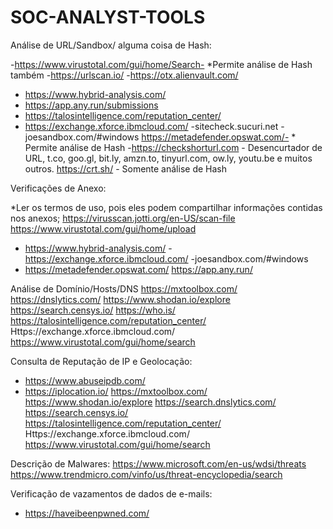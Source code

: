 # SOC-ANALYST-TOOLS

Análise de URL/Sandbox/ alguma coisa de Hash:

-https://www.virustotal.com/gui/home/Search-  *Permite análise de Hash também
-https://urlscan.io/
-https://otx.alienvault.com/
- https://www.hybrid-analysis.com/
- https://app.any.run/submissions
- https://talosintelligence.com/reputation_center/
- https://exchange.xforce.ibmcloud.com/
-sitecheck.sucuri.net
-joesandbox.com/#windows
https://metadefender.opswat.com/- * Permite análise de Hash
-https://checkshorturl.com - Desencurtador de URL, t.co, goo.gl, bit.ly, amzn.to, tinyurl.com, ow.ly, youtu.be e muitos outros.
https://crt.sh/ - Somente análise de Hash


Verificações de Anexo:

*Ler os termos de uso, pois eles podem compartilhar informações contidas nos anexos;
https://virusscan.jotti.org/en-US/scan-file
https://www.virustotal.com/gui/home/upload
- https://www.hybrid-analysis.com/
-https://exchange.xforce.ibmcloud.com/
-joesandbox.com/#windows
- https://metadefender.opswat.com/
https://app.any.run/

Análise de Domínio/Hosts/DNS
https://mxtoolbox.com/
https://dnslytics.com/
https://www.shodan.io/explore
https://search.censys.io/
https://who.is/
https://talosintelligence.com/reputation_center/
Https://exchange.xforce.ibmcloud.com/
https://www.virustotal.com/gui/home/search

Consulta de Reputação de IP e Geolocação:
- https://www.abuseipdb.com/
- https://iplocation.io/
https://mxtoolbox.com/
https://www.shodan.io/explore
https://search.dnslytics.com/
https://search.censys.io/
https://talosintelligence.com/reputation_center/
Https://exchange.xforce.ibmcloud.com/
https://www.virustotal.com/gui/home/search


Descrição de Malwares:
https://www.microsoft.com/en-us/wdsi/threats
https://www.trendmicro.com/vinfo/us/threat-encyclopedia/search

Verificação de vazamentos de dados de e-mails:	
- https://haveibeenpwned.com/
